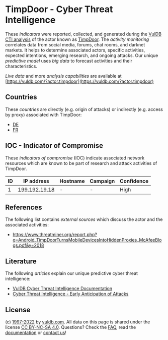 # TimpDoor - Cyber Threat Intelligence

These _indicators_ were reported, collected, and generated during the [VulDB CTI analysis](https://vuldb.com/?kb.cti) of the actor known as [TimpDoor](https://vuldb.com/?actor.timpdoor). The _activity monitoring_ correlates data from social media, forums, chat rooms, and darknet markets. It helps to determine associated actors, specific activities, expected intentions, emerging research, and ongoing attacks. Our unique _predictive model_ uses _big data_ to forecast activities and their characteristics.

_Live data_ and more _analysis capabilities_ are available at [https://vuldb.com/?actor.timpdoor](https://vuldb.com/?actor.timpdoor)

## Countries

These _countries_ are directly (e.g. origin of attacks) or indirectly (e.g. access by proxy) associated with TimpDoor:

* [DE](https://vuldb.com/?country.de)
* [FR](https://vuldb.com/?country.fr)

## IOC - Indicator of Compromise

These _indicators of compromise_ (IOC) indicate associated network resources which are known to be part of research and attack activities of TimpDoor.

ID | IP address | Hostname | Campaign | Confidence
-- | ---------- | -------- | -------- | ----------
1 | [199.192.19.18](https://vuldb.com/?ip.199.192.19.18) | - | - | High

## References

The following list contains _external sources_ which discuss the actor and the associated activities:

* https://www.threatminer.org/report.php?q=Android_TimpDoorTurnsMobileDevicesIntoHiddenProxies_McAfeeBlogs.pdf&y=2018

## Literature

The following _articles_ explain our unique predictive cyber threat intelligence:

* [VulDB Cyber Threat Intelligence Documentation](https://vuldb.com/?kb.cti)
* [Cyber Threat Intelligence - Early Anticipation of Attacks](https://www.scip.ch/en/?labs.20201022)

## License

(c) [1997-2022](https://vuldb.com/?kb.changelog) by [vuldb.com](https://vuldb.com/?kb.about). All data on this page is shared under the license [CC BY-NC-SA 4.0](https://creativecommons.org/licenses/by-nc-sa/4.0/). Questions? Check the [FAQ](https://vuldb.com/?kb.faq), read the [documentation](https://vuldb.com/?kb) or [contact us](https://vuldb.com/?contact)!
